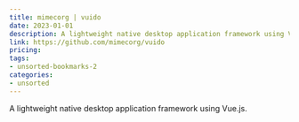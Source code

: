 ```yaml
---
title: mimecorg | vuido
date: 2023-01-01
description: A lightweight native desktop application framework using Vue.js.
link: https://github.com/mimecorg/vuido
pricing: 
tags: 
- unsorted-bookmarks-2 
categories: 
- unsorted 
---
```


A lightweight native desktop application framework using Vue.js.